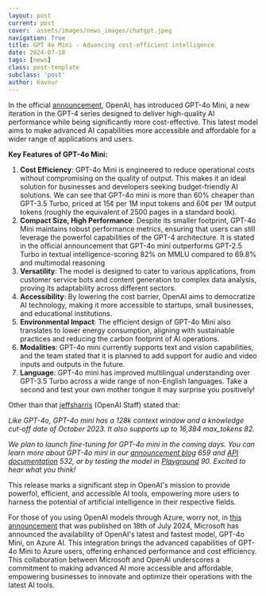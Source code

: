```yaml
---
layout: post
current: post
cover:  assets/images/news_images/chatgpt.jpeg
navigation: True
title: GPT 4o Mini - Advancing cost-efficient intelligence
date: 2024-07-18
tags: [news]
class: post-template
subclass: 'post'
author: Kavour
---
```


<p> In the official <a href ='https://openai.com/index/gpt-4o-mini-advancing-cost-efficient-intelligence/'>announcement</a>, OpenAI, has introduced GPT-4o Mini, a new iteration in the GPT-4 series designed to deliver high-quality AI performance while being significantly more cost-effective. This latest model aims to make advanced AI capabilities more accessible and affordable for a wider range of applications and users.</p>

<p><strong>Key Features of GPT-4o Mini:</strong></p>

<ol>
<li> <strong>Cost Efficiency</strong>: GPT-4o Mini is engineered to reduce operational costs without compromising on the quality of output. This makes it an ideal solution for businesses and developers seeking budget-friendly AI solutions.  We can see that GPT-4o mini is more than 60% cheaper than GPT-3.5 Turbo, priced at 15¢ per 1M input tokens and 60¢ per 1M output tokens (roughly the equivalent of 2500 pages in a standard book).</li>
<li> <strong>Compact Size, High Performance</strong>: Despite its smaller footprint, GPT-4o Mini maintains robust performance metrics, ensuring that users can still leverage the powerfol capabilities of the GPT-4 architecture. It is stated in the official announcement that GPT-4o mini outperforms GPT-2.5 Turbo in textual intelligence-scoring 82% on MMLU compared to 69.8% and multimodal reasoning</li>
<li> <strong>Versatility</strong>: The model is designed to cater to various applications, from customer service bots and content generation to complex data analysis, proving its adaptability across different sectors.</li>
<li> <strong>Accessibility</strong>: By lowering the cost barrier, OpenAI aims to democratize AI technology, making it more accessible to startups, small businesses, and educational institutions.</li>
<li> <strong>Environmental Impact</strong>: The efficient design of GPT-4o Mini also translates to lower energy consumption, aligning with sustainable practices and reducing the carbon footprint of AI operations.</li>
<li> <strong>Modalities</strong>: GPT-4o mini currently supports text and vision capabilities, and the team stated that it is planned to add support for audio and video inputs and outputs in the future.
<li> <strong>Language</strong>:  GPT-4o mini has improved multilingual understanding over GPT-3.5 Turbo across a wide range of non-English languages. Take a second and test your own mother tongue it may surprise you positively!
</ol>

<p> Other than that <a href='https://community.openai.com/u/jeffsharris/summary'>jeffsharris</a> (OpenAI Staff) stated that:

<em>Like GPT-4o, GPT-4o mini has a 128k context window and a knowledge cut-off date of October 2023. It also supports up to 16,384 max_tokens 82.

We plan to launch fine-tuning for GPT-4o mini in the coming days. You can learn more about GPT-4o mini in our <a href= 'https://openai.com/index/gpt-4o-mini-advancing-cost-efficient-intelligence'>announcement blog</a> 659 and <a href='http://platform.openai.com/docs/models/gpt-4o-mini'>API documentation</a> 532, or by testing the model in <a href='https://platform.openai.com/playground/chat?models=gpt-4o-mini'>Playground</a> 90. Excited to hear what you think! </em></p>

<p>This release marks a significant step in OpenAI's mission to provide powerfol, efficient, and accessible AI tools, empowering more users to harness the potential of artificial intelligence in their respective fields.</p>

<p> For those of you using OpenAI models through Azure, worry not, in <a href='https://azure.microsoft.com/en-us/blog/openais-fastest-model-gpt-4o-mini-is-now-available-on-azure-ai/'> this announcement</a> that was published on 18th of July 2024, Microsoft has announced the availability of OpenAI's latest and fastest model, GPT-4o Mini, on Azure AI. This integration brings the advanced capabilities of GPT-4o Mini to Azure users, offering enhanced performance and cost efficiency. This collaboration between Microsoft and OpenAI underscores a commitment to making advanced AI more accessible and affordable, empowering businesses to innovate and optimize their operations with the latest AI tools.</p>
